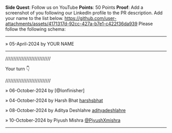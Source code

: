 **Side Quest**: Follow us on YouTube
**Points**: 50 Points
**Proof**: Add a screenshot of you following our LinkedIn profile to the PR description. Add your name to the list below.
https://github.com/user-attachments/assets/4171317d-92cc-427a-b7e1-c422f36da939
Please follow the following schema:

---

» 05-April-2024 by YOUR NAME

---

////////////////////////////

Your turn 👇

////////////////////////////


» 06-October-2024 by [@Ionfinisher]

» 04-October-2024 by Harsh Bhat [harshsbhat](https://www.linkedin.com/in/harshsbhat/)

» 08-October-2024 by Aditya Deshlahre [adityadeshlahre](https://www.linkedin.com/in/adityadeshlahre/)

» 10-October-2024 by Piyush Mishra [@PiyushXmishra](https://www.linkedin.com/in/piyushXmishra/)


---